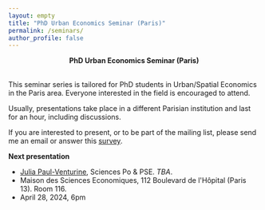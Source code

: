 ```yaml
---
layout: empty
title: "PhD Urban Economics Seminar (Paris)"
permalink: /seminars/
author_profile: false
---
```


<div align="center"><b>
PhD Urban Economics Seminar (Paris)
</b></div>

</br>

This seminar series is tailored for PhD students in Urban/Spatial Economics in the Paris area. Everyone interested in the field is encouraged to attend.

Usually, presentations take place in a different Parisian institution and last for an hour, including discussions. 

If you are interested to present, or to be part of the mailing list, please send me an email or answer this [survey](https://docs.google.com/forms/d/e/1FAIpQLSfRDyL9Ebda-JTi6Mq0GqPel6g5KH605jW9gQgIT8mLQv3gww/viewform).

**Next presentation**

- [Julia Paul-Venturine](https://julia-paulventurine.github.io), Sciences Po & PSE. *TBA*. 
- Maison des Sciences Economiques, 112 Boulevard de l'Hôpital (Paris 13). Room 116.
- April 28, 2024, 6pm 

